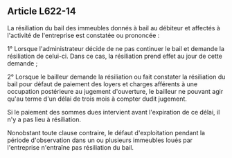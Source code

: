 Article L622-14
----
La résiliation du bail des immeubles donnés à bail au débiteur et affectés à
l'activité de l'entreprise est constatée ou prononcée :

1° Lorsque l'administrateur décide de ne pas continuer le bail et demande la
résiliation de celui-ci. Dans ce cas, la résiliation prend effet au jour de
cette demande ;

2° Lorsque le bailleur demande la résiliation ou fait constater la résiliation
du bail pour défaut de paiement des loyers et charges afférents à une occupation
postérieure au jugement d'ouverture, le bailleur ne pouvant agir qu'au terme
d'un délai de trois mois à compter dudit jugement.

Si le paiement des sommes dues intervient avant l'expiration de ce délai, il n'y
a pas lieu à résiliation.

Nonobstant toute clause contraire, le défaut d'exploitation pendant la période
d'observation dans un ou plusieurs immeubles loués par l'entreprise n'entraîne
pas résiliation du bail.
